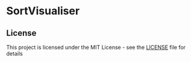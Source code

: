 # SortVisualiser


## License

This project is licensed under the MIT License - see the [LICENSE](LICENSE) file for details
